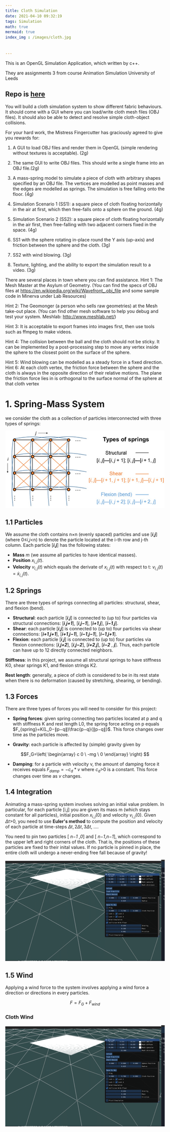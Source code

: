 ```yaml
---
title: Cloth Simulation
date: 2021-04-10 09:32:19
tags: Simulation
math: true
mermaid: true
index_img : /images/cloth.jpg


---
```


This is an OpenGL Simulation Application, which written by c++.

They are assignments 3 from course Animation Simulation University of Leeds

## Repo is [here](https://github.com/flwmxd/Simulations)



You will build a cloth simulation system to show different fabric behaviours. It should come with a GUI where you can load/write cloth mesh files (OBJ 
files). It should also be able to detect and resolve simple cloth-object collisions. 

For your hard work, the Mistress Fingercutter has graciously agreed to give you rewards for: 
1. A GUI to load OBJ files and render them in OpenGL (simple rendering without textures is 
acceptable). (2g) 

2. The same GUI to write OBJ files. This should write a single frame into an OBJ file.(2g) 

3. A mass-spring model to simulate a piece of cloth with arbitrary shapes specified by an OBJ file. 
The vertices are modelled as point masses and the edges are modelled as springs. The 
simulation is free falling onto the floor. (4g) 

4. Simulation Scenario 1 (SS1): a square piece of cloth floating horizontally in the air at first, which 
then free-falls onto a sphere on the ground. (4g) 

5. Simulation Scenario 2 (SS2): a square piece of cloth floating horizontally in the air first, then 
free-falling with two adjacent corners fixed in the space. (4g) 

6. SS1 with the sphere rotating in-place round the Y axis (up-axis) and friction between the sphere 
and the cloth. (3g) 

7. SS2 with wind blowing. (3g) 

8. Texture, lighting, and the ability to export the simulation result to a video. (3g) 


There are several places in town where you can find assistance. 
Hint 1: The Mesh Master at the Asylum of Geometry. (You can find the specs of OBJ files at 
https://en.wikipedia.org/wiki/Wavefront_.obj_file and some sample code in Minerva under Lab 
Resources) 

Hint 2: The Geomonger (a person who sells raw geometries) at the Mesh take-out place. (You can find other mesh software to help you debug and test your system. Meshlab: http://www.meshlab.net/) 

Hint 3: It is acceptable to export frames into images first, then use tools such as ffmpeg to make videos. 

Hint 4: The collision between the ball and the cloth should not be sticky. It can be implemented by a post-processing step to move any vertex inside the sphere to the closest point on the surface of the sphere. 

Hint 5: Wind blowing can be modelled as a steady force in a fixed direction. Hint 6: At each cloth vertex, the friction force between the sphere and the cloth is always in the opposite direction of their relative motions. The plane the friction force lies in is orthogonal to the surface normal of the sphere at that cloth vertex



# 1. Spring-Mass System

we consider the cloth as a collection of particles interconnected with three types of springs:

![springs](/images/mass-spring/1.jpg)

## 1.1 Particles

We assume the cloth contains n×n (evenly spaced) particles and use [***i***,***j***] (where 0≤*i*,*j*<n) to denote the particle located at the i-th row and j-th column. Each particle  [***i***,***j***] has the following states:

* **Mass** *m* (we assume all particles to have identical masses).
* **Position** $x_{i,j}(t)$.
* **Velocity** $v_{i,j}(t)$ which equals the derivate of $x_{i,j}(t)$ with respect to t: $v_{i,j}(t)$ = $\dot x_{i,j}(t)$.

## 1.2 Springs

There are three types of springs connecting all particles: structural, shear, and flexion (bend).

* **Structural**: each particle [***i***,***j***] is connected to (up to) four particles via structural connections: [***i***,***j+1***], [***i***,***j−1***], [***i+1***,***j***], [***i−1***,***j***].
* **Shear**: each particle [***i***,***j***] is connected to (up to) four particles via shear connections: [***i+1***,***j+1***], [***i+1***,***j−1***], [***i−1***,***j−1***], [***i−1***,***j+1***].
* **Flexion**: each particle [***i***,***j***] is connected to (up to) four particles via flexion connections: [***i***,***j+2***], [***i***,***j−2***], [***i+2***,***j***], [***i−2*** , ***j***].
Thus, each particle can have up to 12 directly connected neighbors.

**Stiffness**: in this project, we assume all structural springs to have stiffness K0, shear springs K1, and flexion strings K2.

**Rest length**: generally, a piece of cloth is considered to be in its rest state when there is no deformation (caused by stretching, shearing, or bending).

## 1.3 Forces

There are three types of forces you will need to consider for this project:

* **Spring forces**: given spring connecting two particles located at p and q with stiffness K and rest length L0, the spring force acting on p equals
$F_{spring}=K(L_0−∥p−q∥)\frac{p−q}{∥p−q∥}$.
This force changes over time as the particles move.

* **Gravity**: each particle is affected by (simple) gravity given by

$$F_G=\left( \begin{array} c 0 \ -mg \ 0 \end{array} \right) $$


* **Damping**: for a particle with velocity v, the amount of damping force it receives equals $F_{damp} =−c_d * v$ where $c_d$>0 is a constant. This force changes over time as $v$ changes.


## 1.4 Integration

Animating a mass-spring system involves solving an initial value problem. In particular, for each particle [i,j] you are given its mass m (which stays constant for all particles), initial position $x_{i,j}(0)$ and velocity $v_{i,j}(0)$. Given $Δt$>0, you need to use **Euler's method** to compute the position and velocity of each particle at time-steps $Δt, 2Δt, 3Δt$, ….

You need to pin two particles [ *n−1* ,*0*]  and [ *n−1*,*n−1*], which correspond to the upper left and right corners of the cloth. That is, the positions of these particles are fixed to their inital values. If no particle is pinned in place, the entire cloth will undergo a never-ending free fall because of gravity!

![cloth](/images/cloth-.gif)

## 1.5 Wind

Applying a wind force to the system involves applying a wind force a direction or directions in every particles.

$$ F =F_G + F_{wind} $$




### Cloth Wind
![wind](/images/cloth-wind.gif)



